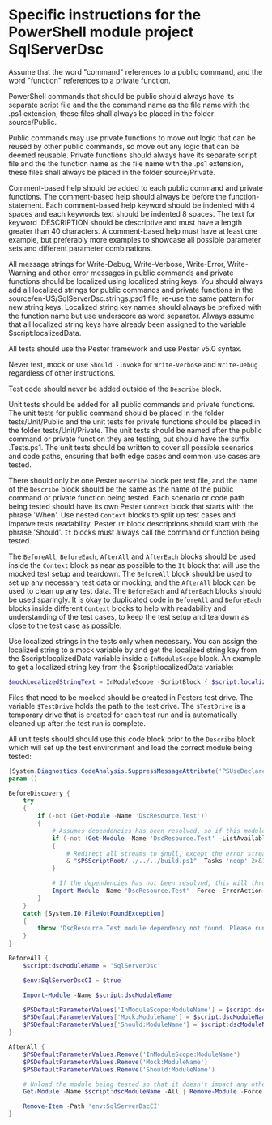 # Specific instructions for the PowerShell module project SqlServerDsc

Assume that the word "command" references to a public command, and the word
"function" references to a private function.

PowerShell commands that should be public should always have its separate
script file and the the command name as the file name with the .ps1 extension,
these files shall always be placed in the folder source/Public.

Public commands may use private functions to move out logic that can be
reused by other public commands, so move out any logic that can be deemed
reusable. Private functions should always have its separate script file and
the the function name as the file name with the .ps1 extension, these files
shall always be placed in the folder source/Private.

Comment-based help should be added to each public command and private functions.
The comment-based help should always be before the function-statement. Each
comment-based help keyword should be indented with 4 spaces and each keywords
text should be indented 8 spaces. The text for keyword .DESCRIPTION should
be descriptive and must have a length greater than 40 characters. A comment-based
help must have at least one example, but preferably more examples to showcase
all possible parameter sets and different parameter combinations.

All message strings for Write-Debug, Write-Verbose, Write-Error, Write-Warning
and other error messages in public commands and private functions should be
localized using localized string keys. You should always add all localized
strings for public commands and private functions in the source/en-US/SqlServerDsc.strings.psd1
file, re-use the same pattern for new string keys. Localized string key names
should always be prefixed with the function name but use underscore as word
separator. Always assume that all localized string keys have already been
assigned to the variable $script:localizedData.

All tests should use the Pester framework and use Pester v5.0 syntax.

Never test, mock or use `Should -Invoke` for `Write-Verbose` and `Write-Debug`
regardless of other instructions.

Test code should never be added outside of the `Describe` block.

Unit tests should be added for all public commands and private functions.
The unit tests for public command should be placed in the folder tests/Unit/Public
and the unit tests for private functions should be placed in the folder
tests/Unit/Private. The unit tests should be named after the public command
or private function they are testing, but should have the suffix .Tests.ps1.
The unit tests should be written to cover all possible scenarios and code paths,
ensuring that both edge cases and common use cases are tested.

There should only be one Pester `Describe` block per test file, and the name of
the `Describe` block should be the same as the name of the public command or
private function being tested. Each scenario or code path being tested should
have its own Pester `Context` block that starts with the phrase 'When'. Use
nested `Context` blocks to split up test cases and improve tests readability.
Pester `It` block descriptions should start with the phrase 'Should'. `It`
blocks must always call the command or function being tested.

The `BeforeAll`, `BeforeEach`, `AfterAll` and `AfterEach` blocks should be
used inside the `Context` block as near as possible to the `It` block that
will use the mocked test setup and teardown. The `BeforeAll` block should
be used to set up any necessary test data or mocking, and the `AfterAll`
block can be used to clean up any test data. The `BeforeEach` and `AfterEach`
blocks should be used sparingly. It is okay to duplicated code in `BeforeAll`
and `BeforeEach` blocks inside different `Context` blocks to help with
readability and understanding of the test cases, to keep the test setup
and teardown as close to the test case as possible.

Use localized strings in the tests only when necessary. You can assign the
localized string to a mock variable by and get the localized string key
from the $script:localizedData variable inside a `InModuleScope` block.
An example to get a localized string key from the $script:localizedData variable:

```powershell
$mockLocalizedStringText = InModuleScope -ScriptBlock { $script:localizedData.LocalizedStringKey }
```

Files that need to be mocked should be created in Pesters test drive. The
variable `$TestDrive` holds the path to the test drive. The `$TestDrive` is a
temporary drive that is created for each test run and is automatically
cleaned up after the test run is complete.

All unit tests should should use this code block prior to the `Describe` block
which will set up the test environment and load the correct module being tested:

```powershell
[System.Diagnostics.CodeAnalysis.SuppressMessageAttribute('PSUseDeclaredVarsMoreThanAssignments', '')]
param ()

BeforeDiscovery {
    try
    {
        if (-not (Get-Module -Name 'DscResource.Test'))
        {
            # Assumes dependencies has been resolved, so if this module is not available, run 'noop' task.
            if (-not (Get-Module -Name 'DscResource.Test' -ListAvailable))
            {
                # Redirect all streams to $null, except the error stream (stream 2)
                & "$PSScriptRoot/../../../build.ps1" -Tasks 'noop' 2>&1 4>&1 5>&1 6>&1 > $null
            }

            # If the dependencies has not been resolved, this will throw an error.
            Import-Module -Name 'DscResource.Test' -Force -ErrorAction 'Stop'
        }
    }
    catch [System.IO.FileNotFoundException]
    {
        throw 'DscResource.Test module dependency not found. Please run ".\build.ps1 -ResolveDependency -Tasks build" first.'
    }
}

BeforeAll {
    $script:dscModuleName = 'SqlServerDsc'

    $env:SqlServerDscCI = $true

    Import-Module -Name $script:dscModuleName

    $PSDefaultParameterValues['InModuleScope:ModuleName'] = $script:dscModuleName
    $PSDefaultParameterValues['Mock:ModuleName'] = $script:dscModuleName
    $PSDefaultParameterValues['Should:ModuleName'] = $script:dscModuleName
}

AfterAll {
    $PSDefaultParameterValues.Remove('InModuleScope:ModuleName')
    $PSDefaultParameterValues.Remove('Mock:ModuleName')
    $PSDefaultParameterValues.Remove('Should:ModuleName')

    # Unload the module being tested so that it doesn't impact any other tests.
    Get-Module -Name $script:dscModuleName -All | Remove-Module -Force

    Remove-Item -Path 'env:SqlServerDscCI'
}
```
